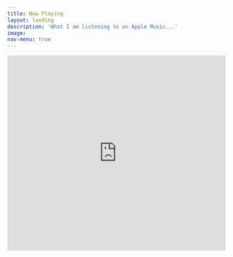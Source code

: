 ```yaml
---
title: Now Playing
layout: landing
description: 'What I am listening to on Apple Music...'
image:
nav-menu: true
---
```

<!-- Main -->
<div id="main">
	<p style="text-align:center">
		<iframe allow="autoplay *; encrypted-media *;" frameborder="0" height="450" style="width:100%;max-width:660px;overflow:hidden;background:transparent;" sandbox="allow-forms allow-popups allow-same-origin allow-scripts allow-storage-access-by-user-activation allow-top-navigation-by-user-activation" src="https://embed.music.apple.com/it/playlist/cdf1982s-now-playing/pl.u-KVXBq51s3gPg0?app=music&at=1000l3L9"></iframe>
	</p>
</div>
